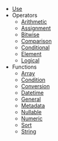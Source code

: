 - [Use](Use)
- Operators
	- [Arithmetic](Operators-Arithmetics)
	- [Assignment](Operators-Assignment)
	- [Bitwise](Operators-Bitwise)
	- [Comparison](Operators-Comparison)
	- [Conditional](Operators-Conditional)
	- [Element](Operators-Element)
	- [Logical](Operators-Logical)
- Functions
	- [Array](Functions-Array)
	- [Condition](Functions-Condition)
	- [Conversion](Functions-Convert)
	- [Datetime](Functions-Datetime)
	- [General](Functions-General)
	- [Metadata](Functions-Metadata)
	- [Nullable](Functions-Nullable)
	- [Numeric](Functions-Numeric)
	- [Sort](Functions-Sort)
	- [String](Functions-String)
